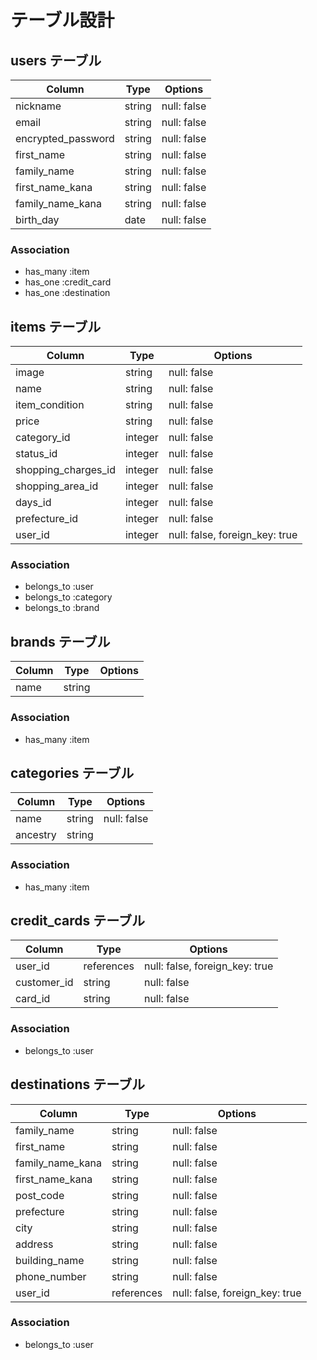 # テーブル設計

## users テーブル

| Column             | Type   | Options     |
| ------------------ | ------ | ----------- |
| nickname           | string | null: false |
| email              | string | null: false |
| encrypted_password | string | null: false |
| first_name         | string | null: false |
| family_name        | string | null: false |
| first_name_kana    | string | null: false |
| family_name_kana   | string | null: false |
| birth_day          | date   | null: false |


### Association

- has_many :item
- has_one :credit_card
- has_one :destination



## items テーブル

| Column              | Type      | Options     |
| ------------------- | --------- | ----------- |
| image               | string    | null: false |
| name                | string    | null: false |
| item_condition      | string    | null: false |
| price               | string    | null: false |
| category_id         | integer   | null: false |
| status_id           | integer   | null: false |
| shopping_charges_id | integer   | null: false |
| shopping_area_id    | integer   | null: false |
| days_id             | integer   | null: false |
| prefecture_id       | integer   | null: false |
| user_id             | integer   | null: false, foreign_key: true | 



### Association

- belongs_to :user
- belongs_to :category
- belongs_to :brand




## brands テーブル

| Column             | Type      | Options     |
| ------------------ | --------- | ----------- |
| name               | string    |

### Association

- has_many :item



## categories テーブル

| Column             | Type      | Options     |
| ------------------ | --------- | ----------- |
| name               | string    | null: false |
| ancestry           | string    |

### Association

- has_many :item


## credit_cards テーブル

| Column             | Type       | Options     |
| ------------------ | ---------- | ----------- |
| user_id            | references | null: false, foreign_key: true |
| customer_id        | string     | null: false |
| card_id            | string     | null: false | 

### Association

- belongs_to :user



## destinations テーブル

| Column           | Type        | Options     |
| ---------------- | ----------- | ----------- |
| family_name      | string      | null: false |
| first_name       | string      | null: false |
| family_name_kana | string      | null: false |
| first_name_kana  | string      | null: false |
| post_code        | string      | null: false |
| prefecture       | string      | null: false |
| city             | string      | null: false |
| address          | string      | null: false |
| building_name    | string      | null: false |
| phone_number     | string      | null: false |
| user_id          | references  | null: false, foreign_key: true |

### Association

- belongs_to :user

